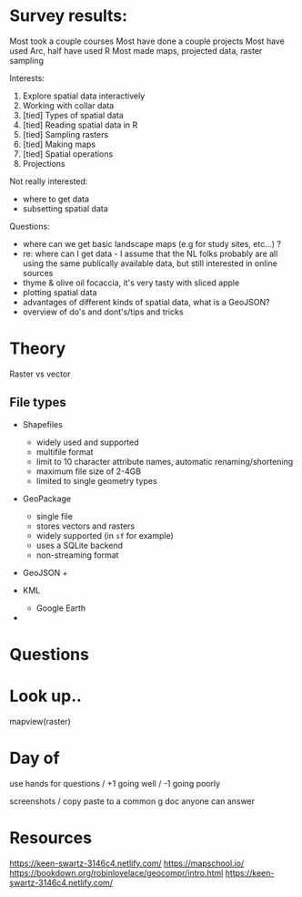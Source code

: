 # Survey results:
Most took a couple courses
Most have done a couple projects
Most have used Arc, half have used R
Most made maps, projected data, raster sampling

Interests:
1. Explore spatial data interactively
2. Working with collar data
3. [tied] Types of spatial data
3. [tied] Reading spatial data in R
3. [tied] Sampling rasters
3. [tied] Making maps
3. [tied] Spatial operations
4. Projections

Not really interested:
* where to get data
* subsetting spatial data

Questions:
* where can we get basic landscape maps (e.g for study sites, etc...) ?
* re: where can I get data - I assume that the NL folks probably are all using the same publically available data, but still interested in online sources
*  thyme & olive oil focaccia, it's very tasty with sliced apple
* plotting spatial data
* advantages of different kinds of spatial data, what is a GeoJSON?
* overview of do's and dont's/tips and tricks



# Theory
Raster vs vector


## File types

* Shapefiles
	+ widely used and supported
	- multifile format
	- limit to 10 character attribute names, automatic renaming/shortening
	- maximum file size of 2-4GB
	- limited to single geometry types

* GeoPackage
	+ single file
	+ stores vectors and rasters
	+ widely supported (in `sf` for example)
	+ uses a SQLite backend
	- non-streaming format
* GeoJSON
	+ 
* KML
	 + Google Earth
* 


# Questions

# Look up.. 
mapview(raster)


# Day of
use hands for questions / +1 going well / -1 going poorly

screenshots / copy paste to a common g doc
anyone can answer



# Resources
https://keen-swartz-3146c4.netlify.com/
https://mapschool.io/
https://bookdown.org/robinlovelace/geocompr/intro.html
https://keen-swartz-3146c4.netlify.com/
